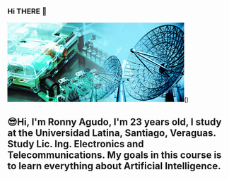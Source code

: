 ### Hi THERE 👋
<img src="https://github.com/RonnyAgudo/RonnyAgudo/blob/master/electronica-y-telecomunicaciones-panel_derecho.jpg" />()
## :sunglasses:Hi, I'm Ronny Agudo, I'm 23 years old, I study at the Universidad Latina, Santiago, Veraguas. Study Lic. Ing. Electronics and Telecommunications. My goals in this course is to learn everything about Artificial Intelligence.
<!--
**RonnyAgudo/RonnyAgudo** is a ✨ _special_ ✨ repository because its `README.md` (this file) appears on your GitHub profile.
